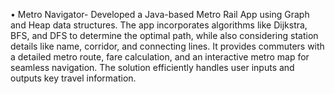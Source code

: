 •	Metro Navigator- Developed a Java-based Metro Rail App using Graph and Heap data structures. The app incorporates algorithms like Dijkstra, BFS, and DFS to determine the optimal path, while also considering station details like name, corridor, and connecting lines. It provides commuters with a detailed metro route, fare calculation, and an interactive metro map for seamless navigation. The solution efficiently handles user inputs and outputs key travel information.
